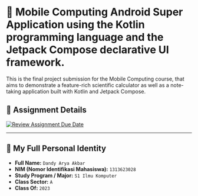 # 📱 Mobile Computing Android Super Application using the Kotlin programming language and the Jetpack Compose declarative UI framework.

This is the final project submission for the Mobile Computing course, that aims to demonstrate a feature-rich scientific calculator as well as a note-taking application built with Kotlin and Jetpack Compose.

## 📅 Assignment Details

[![Review Assignment Due Date](https://classroom.github.com/assets/deadline-readme-button-22041afd0340ce965d47ae6ef1cefeee28c7c493a6346c4f15d667ab976d596c.svg)](https://classroom.github.com/a/0paiblyv)

---

## 👤 My Full Personal Identity

- **Full Name:** `Dandy Arya Akbar`
- **NIM (Nomor Identifikasi Mahasiswa):** `1313623028`
- **Study Program / Major:** `S1 Ilmu Komputer`
- **Class Sector:** `A`
- **Class Of:** `2023`
